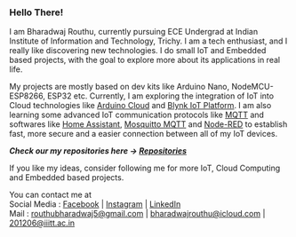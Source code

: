 ### Hello There!  

I am Bharadwaj Routhu, currently pursuing ECE Undergrad at Indian Institute of Information and Technology, Trichy. I am a tech enthusiast, and I really like discovering new technologies. I do small IoT and Embedded based projects, with the goal to explore more about its applications in real life.  

My projects are mostly based on dev kits like Arduino Nano, NodeMCU-ESP8266, ESP32 etc.  Currently, I am exploring the integration of IoT into Cloud technologies like [Arduino Cloud](https://create.arduino.cc/iot) and [Blynk IoT Platform](https://blynk.io/). I am also learning some advanced IoT communication protocols like [MQTT](https://mqtt.org/) and softwares like [Home Assistant](https://www.home-assistant.io/), [Mosquitto MQTT](https://mosquitto.org/) and [Node-RED](https://nodered.org/) to establish fast, more secure and a easier connection between all of my IoT devices.

***Check our my repositories here -> [Repositories](https://github.com/Bharadwaj-R?tab=repositories)***

If you like my ideas, consider following me for more IoT, Cloud Computing and Embedded based projects. 

You can contact me at  
Social Media : [Facebook](https://www.facebook.com/routhu.bharadwaj) | [Instagram](https://www.instagram.com/bharadwaj_routhu) | [LinkedIn](https://www.linkedin.com/in/bharadwaj-routhu-8239ba201)  
Mail : routhubharadwaj5@gmail.com | bharadwajrouthu@icloud.com | 201206@iiitt.ac.in
